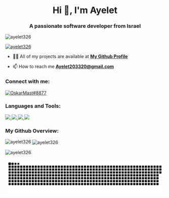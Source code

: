 <h1 align="center">Hi 👋, I'm Ayelet</h1>
<h3 align="center">A passionate software developer from Israel</h3>

<p align="left"> <img src="https://komarev.com/ghpvc/?username=ayelet326&label=Profile%20views&color=0e75b6&style=flat" alt="ayelet326" /> </p>

<p align="left"> <a href="https://github.com/ryo-ma/github-profile-trophy"><img src="https://github-profile-trophy.vercel.app/?username=ayelet326" alt="ayelet326" /></a> </p>

- 👨‍💻 All of my projects are available at **[My Github Profile](https://github.com/ayelet326?tab=repositories)**

- 📫 How to reach me **Ayelet203320@gmail.com**
<h3 align="left"> Connect with me: </h3>
<p align="left">
    <a href="mailto:ayelet203320@gmail.com" target="blank"><img align="center"
            src="https://mailmeteor.com/logos/assets/PNG/Gmail_Logo_512px.png" alt="OskarMast#8877" height="30"
            width="40" /></a>
<p/>
<h3 align="left">Languages and Tools:</h3>
<p align="left">
  <a href="https://skillicons.dev">
    <img src="https://skillicons.dev/icons?i=cpp,cs,c,java,py,js,html,css,ts" /> 
    <img src="https://skillicons.dev/icons?i=dotnet,nestjs,nodejs,mysql,mongodb" />   
    <img src="https://skillicons.dev/icons?i=react,angular,npm,jquery,bootstrap,regex,express,fastapi,selenium" />
    <img src="https://skillicons.dev/icons?i=git,github,vite,postman,vscode,visualstudio,pycharm,eclipse,linux,ubuntu,ai,powershell" />
  </a>
</p>


<h3 align="left">My Github Overview:</h3>
<p><img align="left" src="https://github-readme-stats.vercel.app/api/top-langs?username=ayelet326&show_icons=true&locale=en&layout=compact" alt="ayelet326" /></p>

<p>&nbsp;<img align="center" src="https://github-readme-stats.vercel.app/api?username=ayelet326&show_icons=true&locale=en" alt="ayelet326" /></p>

<p><img align="center" src="https://github-readme-streak-stats.herokuapp.com/?user=ayelet326&" alt="ayelet326" /></p>
<p><img align="center" src="github-snake.svg" alt="ayelet326"  /></p>
